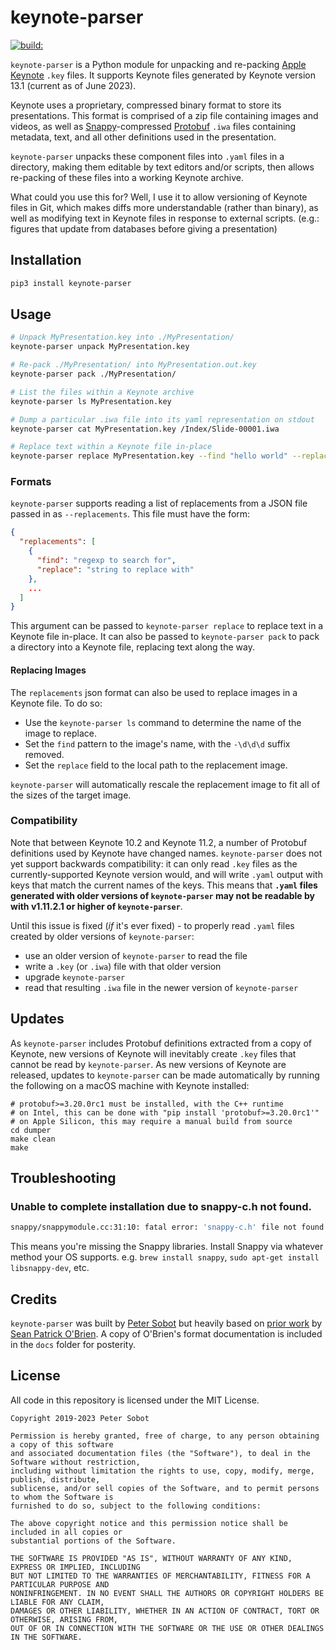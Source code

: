 # keynote-parser

<a href="https://travis-ci.org/psobot/keynote-parser"><img src="https://travis-ci.com/psobot/keynote-parser.svg?branch=master" alt="build:" /></a>

`keynote-parser` is a Python module for unpacking and re-packing
[Apple Keynote](https://www.apple.com/keynote/) `.key` files. It supports Keynote
files generated by Keynote version 13.1 (current as of June 2023).

Keynote uses a proprietary, compressed binary format to store its presentations.
This format is comprised of a zip file containing images and videos, as well as
[Snappy](https://github.com/google/snappy)-compressed
[Protobuf](https://github.com/protocolbuffers/protobuf) `.iwa` files containing
metadata, text, and all other definitions used in the presentation.

`keynote-parser` unpacks these component files into `.yaml` files in a directory,
making them editable by text editors and/or scripts, then allows re-packing of these
files into a working Keynote archive.

What could you use this for? Well, I use it to allow versioning of Keynote files in Git,
which makes diffs more understandable (rather than binary), as well as modifying text
in Keynote files in response to external scripts.
(e.g.: figures that update from databases before giving a presentation)

## Installation

```bash
pip3 install keynote-parser
```

## Usage

```bash
# Unpack MyPresentation.key into ./MyPresentation/
keynote-parser unpack MyPresentation.key

# Re-pack ./MyPresentation/ into MyPresentation.out.key
keynote-parser pack ./MyPresentation/

# List the files within a Keynote archive
keynote-parser ls MyPresentation.key

# Dump a particular .iwa file into its yaml representation on stdout
keynote-parser cat MyPresentation.key /Index/Slide-00001.iwa

# Replace text within a Keynote file in-place
keynote-parser replace MyPresentation.key --find "hello world" --replace "hello dolly"
```

### Formats

`keynote-parser` supports reading a list of replacements from a JSON file passed in
as `--replacements`. This file must have the form:

```json
{
  "replacements": [
    {
      "find": "regexp to search for",
      "replace": "string to replace with"
    },
    ...
  ]
}
```

This argument can be passed to `keynote-parser replace` to replace text in a Keynote
file in-place. It can also be passed to `keynote-parser pack` to pack a directory
into a Keynote file, replacing text along the way.

#### Replacing Images

The `replacements` json format can also be used to replace images in a Keynote file.
To do so:

* Use the `keynote-parser ls` command to determine the name of the image to replace.
* Set the `find` pattern to the image's name, with the `-\d\d\d` suffix removed.
* Set the `replace` field to the local path to the replacement image.

`keynote-parser` will automatically rescale the replacement image to fit all of the
sizes of the target image.

### Compatibility

Note that between Keynote 10.2 and Keynote 11.2, a number of Protobuf definitions
used by Keynote have changed names. `keynote-parser` does not yet support
backwards compatibility: it can only read `.key` files as the
currently-supported Keynote version would, and will write `.yaml` output with
keys that match the current names of the keys. This means that **`.yaml` files
generated with older versions of `keynote-parser` may not be readable by with
v1.11.2.1 or higher of `keynote-parser`**.

Until this issue is fixed (_if_ it's ever fixed) - to properly read `.yaml` files
created by older versions of `keynote-parser`:
 - use an older version of `keynote-parser` to read the file
 - write a `.key` (or `.iwa`) file with that older version
 - upgrade `keynote-parser`
 - read that resulting `.iwa` file in the newer version of `keynote-parser`

## Updates

As `keynote-parser` includes Protobuf definitions extracted from a copy of Keynote,
new versions of Keynote will inevitably create `.key` files that cannot be read by `keynote-parser`.
As new versions of Keynote are released, updates to `keynote-parser` can be made automatically
by running the following on a macOS machine with Keynote installed:

```shell
# protobuf>=3.20.0rc1 must be installed, with the C++ runtime
# on Intel, this can be done with "pip install 'protobuf>=3.20.0rc1'"
# on Apple Silicon, this may require a manual build from source
cd dumper
make clean
make
```

## Troubleshooting

### Unable to complete installation due to snappy-c.h not found.

```bash
snappy/snappymodule.cc:31:10: fatal error: 'snappy-c.h' file not found
```

This means you're missing the Snappy libraries. Install Snappy via whatever method your OS supports. e.g. `brew install snappy`, `sudo apt-get install libsnappy-dev`, etc.

## Credits

`keynote-parser` was built by [Peter Sobot](https://petersobot.com) but heavily based on [prior
work](https://github.com/obriensp/iWorkFileFormat/blob/master/Docs/index.md) by [Sean Patrick O'Brien](http://www.obriensp.com).
A copy of O'Brien's format documentation is included in the `docs` folder for posterity.

## License

All code in this repository is licensed under the MIT License.

```
Copyright 2019-2023 Peter Sobot

Permission is hereby granted, free of charge, to any person obtaining a copy of this software
and associated documentation files (the "Software"), to deal in the Software without restriction,
including without limitation the rights to use, copy, modify, merge, publish, distribute,
sublicense, and/or sell copies of the Software, and to permit persons to whom the Software is
furnished to do so, subject to the following conditions:

The above copyright notice and this permission notice shall be included in all copies or
substantial portions of the Software.

THE SOFTWARE IS PROVIDED "AS IS", WITHOUT WARRANTY OF ANY KIND, EXPRESS OR IMPLIED, INCLUDING
BUT NOT LIMITED TO THE WARRANTIES OF MERCHANTABILITY, FITNESS FOR A PARTICULAR PURPOSE AND
NONINFRINGEMENT. IN NO EVENT SHALL THE AUTHORS OR COPYRIGHT HOLDERS BE LIABLE FOR ANY CLAIM,
DAMAGES OR OTHER LIABILITY, WHETHER IN AN ACTION OF CONTRACT, TORT OR OTHERWISE, ARISING FROM,
OUT OF OR IN CONNECTION WITH THE SOFTWARE OR THE USE OR OTHER DEALINGS IN THE SOFTWARE.
```
